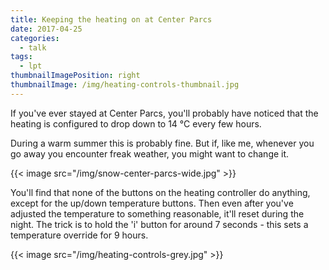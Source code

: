 ```yaml
---
title: Keeping the heating on at Center Parcs
date: 2017-04-25
categories:
  - talk
tags:
  - lpt
thumbnailImagePosition: right
thumbnailImage: /img/heating-controls-thumbnail.jpg
---
```


If you've ever stayed at Center Parcs, you'll probably have noticed that the heating is configured to drop down to 14 &deg;C every few hours.

<!--more-->

During a warm summer this is probably fine. But if, like me, whenever you go away you encounter freak weather, you might want to change it. 

<p></p>

{{< image src="/img/snow-center-parcs-wide.jpg" >}}

You'll find that none of the buttons on the heating controller do anything, except for the up/down temperature buttons. Then even after you've adjusted the temperature to something reasonable, it'll reset during the night. The trick is to hold the 'i' button for around 7 seconds - this sets a temperature override for 9 hours.


<p></p>

{{< image src="/img/heating-controls-grey.jpg" >}}


